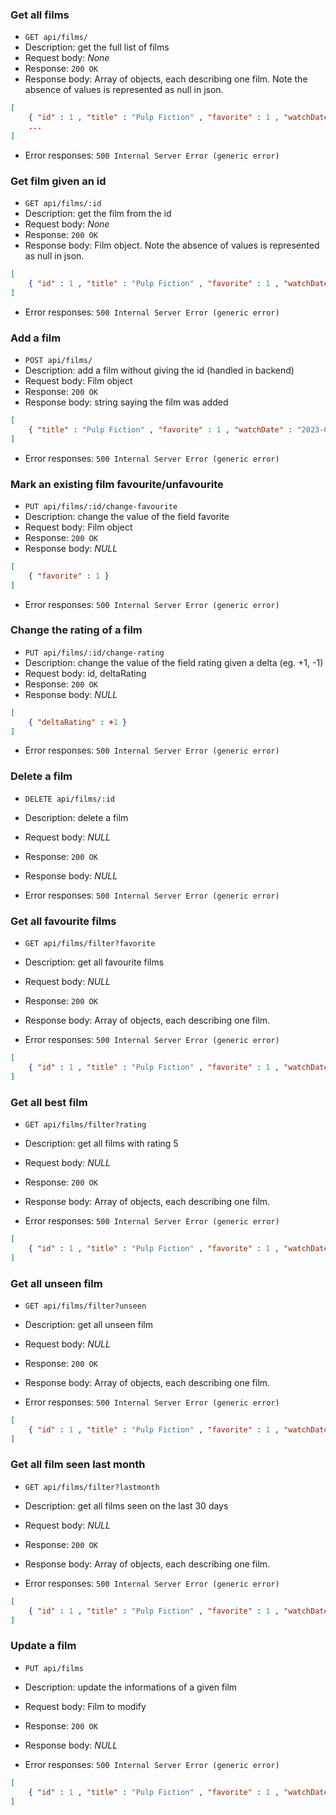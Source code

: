 ### Get all films

* `GET api/films/`
* Description: get the full list of films 
* Request body: _None_
* Response: `200 OK`
* Response body: Array of objects, each describing one film. Note the absence of values is represented as null in json.

```json
[
    { "id" : 1 , "title" : "Pulp Fiction" , "favorite" : 1 , "watchDate" : "2023-03-11" , "rating" : null},
    ...
]
```
* Error responses: `500 Internal Server Error (generic error)`


### Get film given an id

* `GET api/films/:id`
* Description: get the film from the id
* Request body: _None_
* Response: `200 OK`
* Response body: Film object. Note the absence of values is represented as null in json.

```json
[
    { "id" : 1 , "title" : "Pulp Fiction" , "favorite" : 1 , "watchDate" : "2023-03-11" , "rating" : null}
]
```
* Error responses: `500 Internal Server Error (generic error)`

### Add a film 

* `POST api/films/`
* Description: add a film without giving the id (handled in backend)
* Request body: Film object
* Response: `200 OK`
* Response body: string saying the film was added

```json
[
    { "title" : "Pulp Fiction" , "favorite" : 1 , "watchDate" : "2023-03-11" , "rating" : null,}
]
```
* Error responses: `500 Internal Server Error (generic error)`

### Mark an existing film favourite/unfavourite

* `PUT api/films/:id/change-favourite`
* Description: change the value of the field favorite
* Request body: Film object
* Response: `200 OK`
* Response body: _NULL_

```json
[
    { "favorite" : 1 }
]
```
* Error responses: `500 Internal Server Error (generic error)`

### Change the rating of a film

* `PUT api/films/:id/change-rating`
* Description: change the value of the field rating given a delta (eg. +1, -1)
* Request body: id, deltaRating
* Response: `200 OK`
* Response body: _NULL_

```json
[
    { "deltaRating" : +1 }
]
```
* Error responses: `500 Internal Server Error (generic error)`

### Delete a film

* `DELETE api/films/:id`
* Description: delete a film
* Request body: _NULL_
* Response: `200 OK`
* Response body: _NULL_

* Error responses: `500 Internal Server Error (generic error)`

### Get all favourite films

* `GET api/films/filter?favorite`
* Description: get all favourite films
* Request body: _NULL_
* Response: `200 OK`
* Response body: Array of objects, each describing one film.

* Error responses: `500 Internal Server Error (generic error)`

```json
[
    { "id" : 1 , "title" : "Pulp Fiction" , "favorite" : 1 , "watchDate" : "2023-03-11" , "rating" : null,}
]
```


### Get all best film

* `GET api/films/filter?rating`
* Description: get all films with rating 5
* Request body: _NULL_
* Response: `200 OK`
* Response body: Array of objects, each describing one film.

* Error responses: `500 Internal Server Error (generic error)`

```json
[
    { "id" : 1 , "title" : "Pulp Fiction" , "favorite" : 1 , "watchDate" : "2023-03-11" , "rating" : null,}
]
```

### Get all unseen film

* `GET api/films/filter?unseen`
* Description: get all unseen film
* Request body: _NULL_
* Response: `200 OK`
* Response body: Array of objects, each describing one film.

* Error responses: `500 Internal Server Error (generic error)`

```json
[
    { "id" : 1 , "title" : "Pulp Fiction" , "favorite" : 1 , "watchDate" : "2023-03-11" , "rating" : null,}
]
```


### Get all film seen last month

* `GET api/films/filter?lastmonth`
* Description: get all films seen on the last 30 days
* Request body: _NULL_
* Response: `200 OK`
* Response body: Array of objects, each describing one film.

* Error responses: `500 Internal Server Error (generic error)`

```json
[
    { "id" : 1 , "title" : "Pulp Fiction" , "favorite" : 1 , "watchDate" : "2023-03-11" , "rating" : null,}
]
```

### Update a film

* `PUT api/films`
* Description: update the informations of a given film
* Request body: Film to modify
* Response: `200 OK`
* Response body: _NULL_

* Error responses: `500 Internal Server Error (generic error)`

```json
[
    { "id" : 1 , "title" : "Pulp Fiction" , "favorite" : 1 , "watchDate" : "2023-03-11" , "rating" : null,}
]
```



